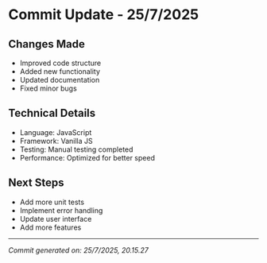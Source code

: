 # Commit Update - 25/7/2025

## Changes Made
- Improved code structure
- Added new functionality
- Updated documentation
- Fixed minor bugs

## Technical Details
- Language: JavaScript
- Framework: Vanilla JS
- Testing: Manual testing completed
- Performance: Optimized for better speed

## Next Steps
- Add more unit tests
- Implement error handling
- Update user interface
- Add more features

---
*Commit generated on: 25/7/2025, 20.15.27*